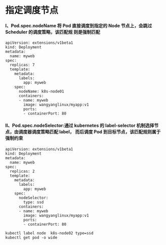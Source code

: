# 指定调度节点

#### I、Pod.spec.nodeName 将 Pod 直接调度到指定的 Node 节点上，会跳过 Scheduler 的调度策略，该匹配规 则是强制匹配

```
apiVersion: extensions/v1beta1
kind: Deployment
metadata:
  name: myweb
spec:
  replicas: 7
  template:
    metadata:
      labels:
        app: myweb
    spec:
      nodeName: k8s-node01
      containers:
      - name: myweb
        image: wangyanglinux/myapp:v1
        ports:
        - containerPort: 80
```

#### II、Pod.spec.nodeSelector:通过 kubernetes 的 label-selector 机制选择节点，由调度器调度策略匹配 label， 而后调度 Pod 到目标节点，该匹配规则属于强制约束

```
apiVersion: extensions/v1beta1
kind: Deployment
metadata:
  name: myweb
spec:
  replicas: 2
  template:
    metadata:
      labels:
        app: myweb
    spec:
      nodeSelector:
        type: ssd
      containers:
      - name: myweb
        image: wangyanglinux/myapp:v1
        ports:
        - containerPort: 80
```

```
kubectl label node  k8s-node02 type=ssd
kubectl get pod -o wide

```

